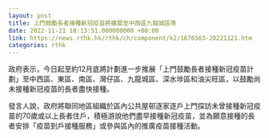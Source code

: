 ```yaml
---
layout: post
title: 上門鼓勵長者接種新冠疫苗將擴展至中西區九龍城區等
date: 2022-11-21 18:13:51.000000000 +08:00
link: https://news.rthk.hk/rthk/ch/component/k2/1676563-20221121.htm
categories: rthk
---
```


政府表示，今日起至約12月底將計劃進一步推展「上門鼓勵長者接種新冠疫苗計劃」至中西區、東區、南區、灣仔區、九龍城區、深水埗區和油尖旺區，以鼓勵尚未接種新冠疫苗的長者盡快接種。

發言人說，政府將聯同地區組織於區內公共屋邨逐家逐戶上門探訪未曾接種新冠疫苗的70歲或以上長者住戶，積極游說他們盡早接種新冠疫苗，並為願意接種的長者安排「疫苗到戶接種服務」或參與區內的推廣疫苗接種活動。
